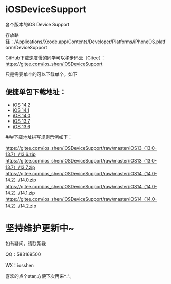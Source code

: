 # iOSDeviceSupport
各个版本的iOS Device Support

存放路径：/Applications/Xcode.app/Contents/Developer/Platforms/iPhoneOS.platform/DeviceSupport


GitHub下载速度慢的同学可以移步码云（Gitee）：https://gitee.com/ios_shen/iOSDeviceSupport

只是需要单个的可以下载单个，如下
## 便捷单包下载地址：

* [iOS 14.2](https://gitee.com/ios_shen/iOSDeviceSupport/raw/master/iOS14（14.0-14.2）/14.2.zip)
* [iOS 14.1](https://gitee.com/ios_shen/iOSDeviceSupport/raw/master/iOS14（14.0-14.2）/14.1.zip)
* [iOS 14.0](https://gitee.com/ios_shen/iOSDeviceSupport/raw/master/iOS14（14.0-14.2）/14.0.zip)
* [iOS 13.7](https://gitee.com/ios_shen/iOSDeviceSupport/raw/master/iOS13（13.0-13.7）/13.7.zip)
* [iOS 13.6](https://gitee.com/ios_shen/iOSDeviceSupport/raw/master/iOS13（13.0-13.7）/13.6.zip)

###下载地址拼写规则示例如下：

https://gitee.com/ios_shen/iOSDeviceSupport/raw/master/iOS13（13.0-13.7）/13.6.zip
https://gitee.com/ios_shen/iOSDeviceSupport/raw/master/iOS13（13.0-13.7）/13.7.zip
https://gitee.com/ios_shen/iOSDeviceSupport/raw/master/iOS14（14.0-14.2）/14.0.zip
https://gitee.com/ios_shen/iOSDeviceSupport/raw/master/iOS14（14.0-14.2）/14.1.zip
https://gitee.com/ios_shen/iOSDeviceSupport/raw/master/iOS14（14.0-14.2）/14.2.zip


# 坚持维护更新中~

如有疑问，请联系我

QQ：583169500

WX：iosshen

喜欢的点个star,方便下次再来^_^。


